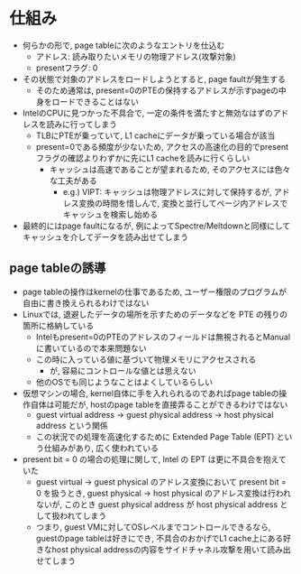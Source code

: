 # 仕組み

* 何らかの形で, page tableに次のようなエントリを仕込む
  * アドレス: 読み取りたいメモリの物理アドレス(攻撃対象)
  * presentフラグ: 0
* その状態で対象のアドレスをロードしようとすると, page faultが発生する
  * そのため通常は, present=0のPTEの保持するアドレスが示すpageの中身をロードできることはない
* IntelのCPUに見つかった不具合で, 一定の条件を満たすと無効なはずのアドレスを読みに行ってしまう
  * TLBにPTEが乗っていて, L1 cacheにデータが乗っている場合が該当
  * present=0である頻度が少ないため, アクセスの高速化の目的でpresentフラグの確認よりわずかに先にL1 cacheを読みに行くらしい
    * キャッシュは高速であることが望まれるため, そのアクセスには色々な工夫がある
      * e.g.) VIPT: キャッシュは物理アドレスに対して保持するが, アドレス変換の時間を惜しんで, 変換と並行してページ内アドレスでキャッシュを検索し始める
* 最終的にはpage faultになるが, 例によってSpectre/Meltdownと同様にしてキャッシュを介してデータを読み出せてしまう

## page tableの誘導
* page tableの操作はkernelの仕事であるため, ユーザー権限のプログラムが自由に書き換えられるわけではない
* Linuxでは, 退避したデータの場所を示すためのデータなどを PTE の残りの箇所に格納している
  * Intelもpresent=0のPTEのアドレスのフィールドは無視されるとManualに書いているので本来問題ない
  * この時に入っている値に基づいて物理メモリにアクセスされる
    * が, 容易にコントロールな値とは思えない
  * 他のOSでも同じようなことはよくしているらしい
* 仮想マシンの場合, kernel自体に手を入れられるのであればpage tableの操作自体は可能だが, hostのpage tableを直接弄ることができるわけではない
  * guest virtual address -> guest physical address -> host physical address という関係
  * この状況での処理を高速化するために Extended Page Table (EPT) という仕組みがあり, 広く使われている
* present bit = 0 の場合の処理に関して, Intel の EPT は更に不具合を抱えていた
  * guest virtual -> guest physical のアドレス変換において present bit = 0 を扱うとき, guest physical -> host physical のアドレス変換は行われないが, このとき guest physical address が host physical address として扱われてしまう
  * つまり, guest VMに対してOSレベルまでコントロールできるなら, guestのpage tableは好きにでき, 不具合のおかげでL1 cache上にある好きなhost physical addressの内容をサイドチャネル攻撃を用いて読み出せてしまう
